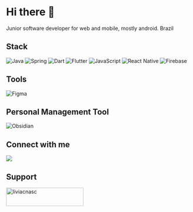 # Hi there 👋

Junior software developer for web and mobile, mostly android. Brazil

## Stack
![Java](https://img.shields.io/badge/java-%23ED8B00.svg?style=for-the-badge&logo=openjdk&logoColor=white) ![Spring](https://img.shields.io/badge/spring-%236DB33F.svg?style=for-the-badge&logo=spring&logoColor=white) ![Dart](https://img.shields.io/badge/dart-%230175C2.svg?style=for-the-badge&logo=dart&logoColor=white) ![Flutter](https://img.shields.io/badge/Flutter-%2302569B.svg?style=for-the-badge&logo=Flutter&logoColor=white) ![JavaScript](https://img.shields.io/badge/javascript-%23323330.svg?style=for-the-badge&logo=javascript&logoColor=%23F7DF1E) ![React Native](https://img.shields.io/badge/react_native-%2320232a.svg?style=for-the-badge&logo=react&logoColor=%2361DAFB) ![Firebase](https://img.shields.io/badge/firebase-a08021?style=for-the-badge&logo=firebase&logoColor=ffcd34)

## Tools
![Figma](https://img.shields.io/badge/figma-%23F24E1E.svg?style=for-the-badge&logo=figma&logoColor=white) 

## Personal Management Tool
![Obsidian](https://img.shields.io/badge/Obsidian-%23483699.svg?style=for-the-badge&logo=obsidian&logoColor=white)

## Connect with me

<a href="https://www.linkedin.com/in/liviacnasc/">
    <img src="https://img.shields.io/badge/LinkedIn-0077B5?style=for-the-badge&logo=linkedin&logoColor=white"/>
</a>

## Support
<a href="https://ko-fi.com/liviacnasc"> <img align="left" src="https://cdn.ko-fi.com/cdn/kofi3.png?v=3" height="50" width="210" alt="liviacnasc" /></a>
